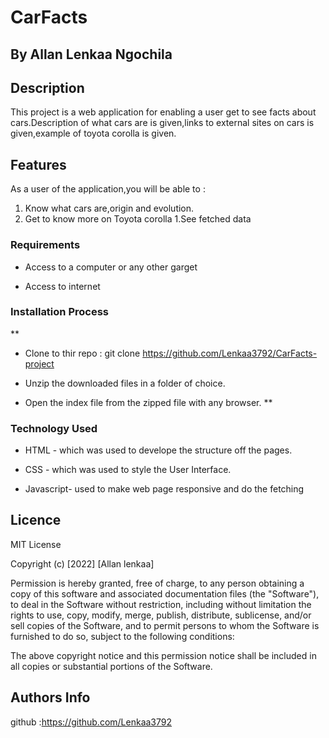 # CarFacts

 ## By Allan Lenkaa Ngochila
 ## Description

 <p>This project is a web application for enabling a user get to see facts about cars.Description of what cars are is given,links to external sites on cars is given,example of toyota corolla is given.</p>



## Features

As a user of the application,you will be able to :

1. Know what cars are,origin and evolution.
1. Get to know more on Toyota corolla
1.See fetched data

 ###  Requirements

 * Access to  a computer or any other garget

 * Access to internet

 ### Installation Process

 **
* Clone to thir repo : git clone https://github.com/Lenkaa3792/CarFacts-project

* Unzip the downloaded files in a folder of choice.

* Open the index file from the zipped file with any browser.
 **

### Technology  Used
* HTML - which was used to develope the structure off the pages.

* CSS - which was used to style the User Interface.

* Javascript- used to make web page responsive and do the fetching

## Licence

MIT License

Copyright (c) [2022] [Allan lenkaa]

Permission is hereby granted, free of charge, to any person obtaining a copy
of this software and associated documentation files (the "Software"), to deal
in the Software without restriction, including without limitation the rights
to use, copy, modify, merge, publish, distribute, sublicense, and/or sell
copies of the Software, and to permit persons to whom the Software is
furnished to do so, subject to the following conditions:

The above copyright notice and this permission notice shall be included in all
copies or substantial portions of the Software.




## Authors Info
github :https://github.com/Lenkaa3792